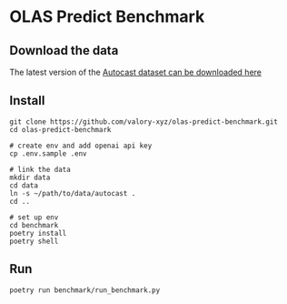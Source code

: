 # OLAS Predict Benchmark

## Download the data 

The latest version of the [Autocast dataset can be downloaded here](https://people.eecs.berkeley.edu/~hendrycks/autocast.tar.gz)

## Install

```console
git clone https://github.com/valory-xyz/olas-predict-benchmark.git
cd olas-predict-benchmark

# create env and add openai api key
cp .env.sample .env

# link the data
mkdir data
cd data
ln -s ~/path/to/data/autocast .
cd ..

# set up env
cd benchmark
poetry install
poetry shell
```

## Run 

```console
poetry run benchmark/run_benchmark.py
```